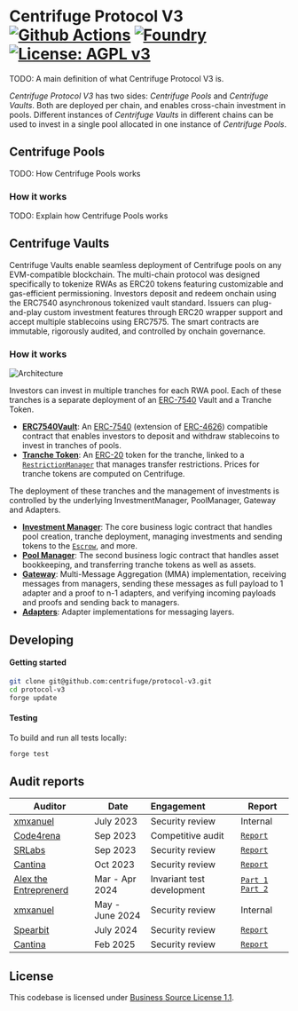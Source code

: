 # Centrifuge Protocol V3 [![Github Actions][gha-badge]][gha] [![Foundry][foundry-badge]][foundry] [![License: AGPL v3](https://img.shields.io/badge/License-AGPL%20v3-blue.svg)](https://github.com/centrifuge/protocol-v3/blob/main/LICENSE)
[gha]: https://github.com/centrifuge/protocol-v3/actions
[gha-badge]: https://github.com/centrifuge/protocol-v3/actions/workflows/ci.yml/badge.svg
[foundry]: https://getfoundry.sh
[foundry-badge]: https://img.shields.io/badge/Built%20with-Foundry-FFDB1C.svg

TODO: A main definition of what Centrifuge Protocol V3 is.

*Centrifuge Protocol V3* has two sides: *Centrifuge Pools* and *Centrifuge Vaults*. Both are deployed per chain, and enables cross-chain investment in pools. Different instances of *Centrifuge Vaults* in different chains can be used to invest in a single pool allocated in one instance of *Centrifuge Pools*.

## Centrifuge Pools

TODO: How Centrifuge Pools works

### How it works

TODO: Explain how Centrifuge Pools works

## Centrifuge Vaults

Centrifuge Vaults enable seamless deployment of Centrifuge pools on any EVM-compatible blockchain. The multi-chain protocol was designed specifically to tokenize RWAs as ERC20 tokens featuring customizable and gas-efficient permissioning. Investors deposit and redeem onchain using the ERC7540 asynchronous tokenized vault standard. Issuers can plug-and-play custom investment features through ERC20 wrapper support and accept multiple stablecoins using ERC7575. The smart contracts are immutable, rigorously audited, and controlled by onchain governance.

### How it works

![Architecture](https://cloudflare-ipfs.com/ipfs/QmW7N8beQ6TF5efwqkMndouxGub2J1jqsEhv5gXDbyqA2K)

Investors can invest in multiple tranches for each RWA pool. Each of these tranches is a separate deployment of an [ERC-7540](https://eips.ethereum.org/EIPS/eip-7540) Vault and a Tranche Token.
- [**ERC7540Vault**](https://github.com/centrifuge/protocol-v3/blob/main/src/vaults/ERC7540Vault.sol): An [ERC-7540](https://eips.ethereum.org/EIPS/eip-7540) (extension of [ERC-4626](https://ethereum.org/en/developers/docs/standards/tokens/erc-4626/)) compatible contract that enables investors to deposit and withdraw stablecoins to invest in tranches of pools.
- [**Tranche Token**](https://github.com/centrifuge/protocol-v3/blob/main/src/vaults/token/Tranche.sol): An [ERC-20](https://ethereum.org/en/developers/docs/standards/tokens/erc-20/) token for the tranche, linked to a [`RestrictionManager`](https://github.com/centrifuge/protocol-v3/blob/main/src/vaults/token/RestrictionManager.sol) that manages transfer restrictions. Prices for tranche tokens are computed on Centrifuge.

The deployment of these tranches and the management of investments is controlled by the underlying InvestmentManager, PoolManager, Gateway and Adapters.
- [**Investment Manager**](https://github.com/centrifuge/protocol-v3/blob/main/src/vaults/InvestmentManager.sol): The core business logic contract that handles pool creation, tranche deployment, managing investments and sending tokens to the [`Escrow`](https://github.com/centrifuge/protocol-v3/blob/main/src/vaults/Escrow.sol), and more.
- [**Pool Manager**](https://github.com/centrifuge/protocol-v3/blob/main/src/vaults/PoolManager.sol): The second business logic contract that handles asset bookkeeping, and transferring tranche tokens as well as assets.
- [**Gateway**](https://github.com/centrifuge/protocol-v3/blob/main/src/vaults/gateway/Gateway.sol): Multi-Message Aggregation (MMA) implementation, receiving messages from managers, sending these messages as full payload to 1 adapter and a proof to n-1 adapters, and verifying incoming payloads and proofs and sending back to managers.
- [**Adapters**](https://github.com/centrifuge/protocol-v3/tree/main/src/vaults/gateway/adapters): Adapter implementations for messaging layers.


## Developing
#### Getting started
```sh
git clone git@github.com:centrifuge/protocol-v3.git
cd protocol-v3
forge update
```

#### Testing
To build and run all tests locally:
```sh
forge test
```

## Audit reports

| Auditor    | Date    | Engagement                               | Report                                                                                                                                    |
| --- | --- |:------------------------------------- | ---------------------------------------------------------------------------------------------------------------------------------------------- |
| [xmxanuel](https://x.com/xmxanuel)  | July 2023  | Security review         |  Internal |
| [Code4rena](https://code4rena.com/)  | Sep 2023  | Competitive audit       | [`Report`](https://code4rena.com/reports/2023-09-centrifuge)                                                        |
| [SRLabs](https://www.srlabs.de/)  | Sep 2023  | Security review               | [`Report`](https://github.com/centrifuge/protocol-v3/blob/main/docs/audits/2023-09-SRLabs.pdf)                          |
| [Cantina](https://cantina.xyz/)  | Oct 2023  | Security review             | [`Report`](https://github.com/centrifuge/protocol-v3/blob/main/docs/audits/2023-10-Cantina.pdf) |
| [Alex the Entreprenerd](https://x.com/gallodasballo)  | Mar - Apr 2024  | Invariant test development | [`Part 1`](https://getrecon.substack.com/p/lessons-learned-from-fuzzing-centrifuge) [`Part 2`](https://getrecon.substack.com/p/lessons-learned-from-fuzzing-centrifuge-059)  |
| [xmxanuel](https://x.com/xmxanuel)  | May - June 2024  | Security review | Internal                                                                                                                                               |
| [Spearbit](https://spearbit.com/)  | July 2024  | Security review             | [`Report`](https://github.com/centrifuge/protocol-v3/blob/main/docs/audits/2024-08-Spearbit.pdf) |
| [Cantina](https://cantina.xyz/)  | Feb 2025  | Security review             | [`Report`](https://github.com/centrifuge/protocol-v3/blob/main/docs/audits/2025-02-Cantina.pdf) |

## License
This codebase is licensed under [Business Source License 1.1](https://github.com/centrifuge/protocol-v3/blob/main/LICENSE).
